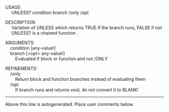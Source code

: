 USAGE:  
&nbsp;&nbsp;&nbsp;&nbsp;&nbsp;UNLESS?&nbsp;condition&nbsp;branch&nbsp;/only&nbsp;/opt  
  
DESCRIPTION:  
&nbsp;&nbsp;&nbsp;&nbsp;&nbsp;Variation&nbsp;of&nbsp;UNLESS&nbsp;which&nbsp;returns&nbsp;TRUE&nbsp;if&nbsp;the&nbsp;branch&nbsp;runs,&nbsp;FALSE&nbsp;if&nbsp;not  
&nbsp;&nbsp;&nbsp;&nbsp;&nbsp;UNLESS?&nbsp;is&nbsp;a&nbsp;chained&nbsp;function&nbsp;.  
  
ARGUMENTS:  
&nbsp;&nbsp;&nbsp;&nbsp;condition&nbsp;[any-value!]  
&nbsp;&nbsp;&nbsp;&nbsp;branch&nbsp;[&lt;opt&gt;&nbsp;any-value!]  
&nbsp;&nbsp;&nbsp;&nbsp;&nbsp;&nbsp;&nbsp;&nbsp;Evaluated&nbsp;if&nbsp;block&nbsp;or&nbsp;function&nbsp;and&nbsp;not&nbsp;/ONLY  
  
REFINEMENTS:  
&nbsp;&nbsp;&nbsp;&nbsp;/only  
&nbsp;&nbsp;&nbsp;&nbsp;&nbsp;&nbsp;&nbsp;&nbsp;Return&nbsp;block&nbsp;and&nbsp;function&nbsp;branches&nbsp;instead&nbsp;of&nbsp;evaluating&nbsp;them  
&nbsp;&nbsp;&nbsp;&nbsp;/opt  
&nbsp;&nbsp;&nbsp;&nbsp;&nbsp;&nbsp;&nbsp;&nbsp;If&nbsp;branch&nbsp;runs&nbsp;and&nbsp;returns&nbsp;void,&nbsp;do&nbsp;not&nbsp;convert&nbsp;it&nbsp;to&nbsp;BLANK!  
___
Above this line is autogenerated. Place user comments below.